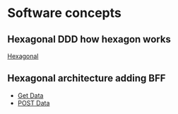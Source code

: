 # Software concepts

## Hexagonal DDD how hexagon works
[Hexagonal](./hexagonal-ddd/hexagonal-ddd.puml)

## Hexagonal architecture adding BFF
- [Get Data](./bff-hexagonal-ddd-architecture/bff-get-data.puml)
- [POST Data](./bff-hexagonal-ddd-architecture/bff-post-data.puml)
